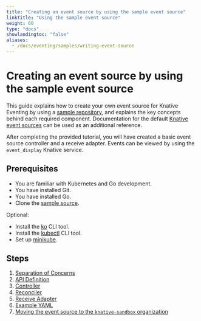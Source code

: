```yaml
---
title: "Creating an event source by using the sample event source"
linkTitle: "Using the sample event source"
weight: 60
type: "docs"
showlandingtoc: "false"
aliases:
  - /docs/eventing/samples/writing-event-source
---
```


# Creating an event source by using the sample event source

This guide explains how to create your own event source for Knative
Eventing by using a [sample repository](https://github.com/knative-sandbox/sample-source), and explains the key concepts behind each required component. Documentation for the default [Knative event sources](../../../sources/README.md) can be used as an additional reference.

After completing the provided tutorial, you will have created a basic event source controller and a receive adapter. Events can be viewed by using the `event_display` Knative service.
<!--TODO: Provide links to docs about what the event source controller and receiver adapter are-->

<!-- Is Go required? Is this for all Knative development or just event source creation?-->

## Prerequisites

- You are familiar with Kubernetes and Go development.
- You have installed Git.
- You have installed Go.
- Clone the [sample source](https://github.com/knative-sandbox/sample-source). <!--optional?-->
<!-- add links, versions if required-->
<!---TODO: decide...Maybe don't list these if they're optional, unless they're called out in a procedure-->

Optional:

- Install the [ko](https://github.com/google/ko/) CLI tool.
- Install the [kubectl](https://kubernetes.io/docs/tasks/tools/install-kubectl/) CLI tool.
- Set up [minikube](https://github.com/kubernetes/minikube).

## Steps

1. [Separation of Concerns](01-theory)
2. [API Definition](02-lifecycle-and-types)
3. [Controller](03-controller)
4. [Reconciler](04-reconciler)
5. [Receive Adapter](05-receive-adapter)
6. [Example YAML](06-yaml)
7. [Moving the event source to the `knative-sandbox` organization](07-knative-sandbox)
